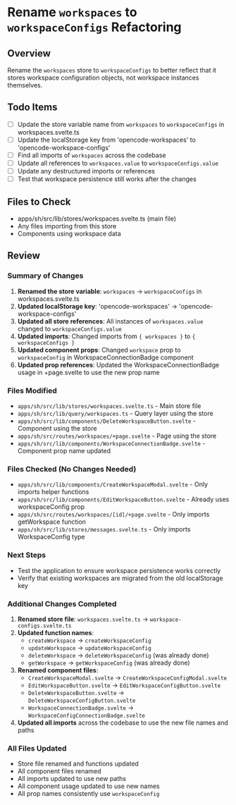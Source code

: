 # Rename `workspaces` to `workspaceConfigs` Refactoring

## Overview
Rename the `workspaces` store to `workspaceConfigs` to better reflect that it stores workspace configuration objects, not workspace instances themselves.

## Todo Items
- [ ] Update the store variable name from `workspaces` to `workspaceConfigs` in workspaces.svelte.ts
- [ ] Update the localStorage key from 'opencode-workspaces' to 'opencode-workspace-configs'
- [ ] Find all imports of `workspaces` across the codebase
- [ ] Update all references to `workspaces.value` to `workspaceConfigs.value`
- [ ] Update any destructured imports or references
- [ ] Test that workspace persistence still works after the changes

## Files to Check
- apps/sh/src/lib/stores/workspaces.svelte.ts (main file)
- Any files importing from this store
- Components using workspace data

## Review

### Summary of Changes
1. **Renamed the store variable**: `workspaces` → `workspaceConfigs` in workspaces.svelte.ts
2. **Updated localStorage key**: 'opencode-workspaces' → 'opencode-workspace-configs'
3. **Updated all store references**: All instances of `workspaces.value` changed to `workspaceConfigs.value`
4. **Updated imports**: Changed imports from `{ workspaces }` to `{ workspaceConfigs }`
5. **Updated component props**: Changed `workspace` prop to `workspaceConfig` in WorkspaceConnectionBadge component
6. **Updated prop references**: Updated the WorkspaceConnectionBadge usage in +page.svelte to use the new prop name

### Files Modified
- `apps/sh/src/lib/stores/workspaces.svelte.ts` - Main store file
- `apps/sh/src/lib/query/workspaces.ts` - Query layer using the store
- `apps/sh/src/lib/components/DeleteWorkspaceButton.svelte` - Component using the store
- `apps/sh/src/routes/workspaces/+page.svelte` - Page using the store
- `apps/sh/src/lib/components/WorkspaceConnectionBadge.svelte` - Component prop name updated

### Files Checked (No Changes Needed)
- `apps/sh/src/lib/components/CreateWorkspaceModal.svelte` - Only imports helper functions
- `apps/sh/src/lib/components/EditWorkspaceButton.svelte` - Already uses workspaceConfig prop
- `apps/sh/src/routes/workspaces/[id]/+page.svelte` - Only imports getWorkspace function
- `apps/sh/src/lib/stores/messages.svelte.ts` - Only imports WorkspaceConfig type

### Next Steps
- Test the application to ensure workspace persistence works correctly
- Verify that existing workspaces are migrated from the old localStorage key

### Additional Changes Completed
1. **Renamed store file**: `workspaces.svelte.ts` → `workspace-configs.svelte.ts`
2. **Updated function names**:
   - `createWorkspace` → `createWorkspaceConfig`
   - `updateWorkspace` → `updateWorkspaceConfig`
   - `deleteWorkspace` → `deleteWorkspaceConfig` (was already done)
   - `getWorkspace` → `getWorkspaceConfig` (was already done)
3. **Renamed component files**:
   - `CreateWorkspaceModal.svelte` → `CreateWorkspaceConfigModal.svelte`
   - `EditWorkspaceButton.svelte` → `EditWorkspaceConfigButton.svelte`
   - `DeleteWorkspaceButton.svelte` → `DeleteWorkspaceConfigButton.svelte`
   - `WorkspaceConnectionBadge.svelte` → `WorkspaceConfigConnectionBadge.svelte`
4. **Updated all imports** across the codebase to use the new file names and paths

### All Files Updated
- Store file renamed and functions updated
- All component files renamed
- All imports updated to use new paths
- All component usage updated to use new names
- All prop names consistently use `workspaceConfig`